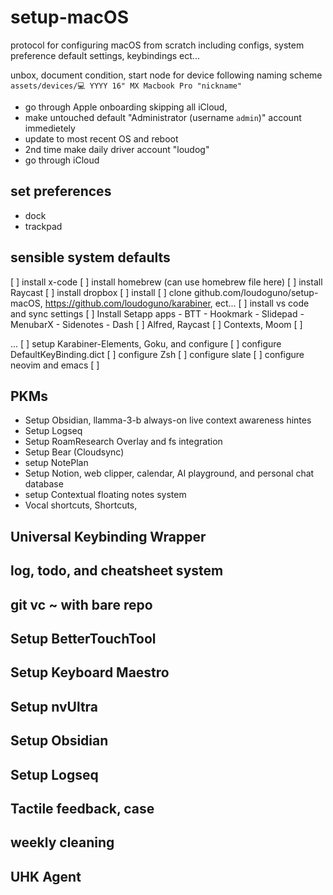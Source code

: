 # setup-macOS
protocol for configuring macOS from scratch including configs, system preference default settings, keybindings ect...



unbox, document condition, start node for device following naming scheme `assets/devices/💻 YYYY 16" MX Macbook Pro "nickname"`

- go through Apple onboarding skipping all iCloud,
- make untouched default "Administrator (username `admin`)" account immedietely
- update to most recent OS and reboot
- 2nd time make daily driver account "loudog"
- go through iCloud

## set preferences
- dock
- trackpad
## sensible system defaults 


[ ] install x-code
[ ] install homebrew (can use homebrew file here)
[ ] install Raycast
[ ] install dropbox
[ ] install
[ ] clone github.com/loudoguno/setup-macOS, https://github.com/loudoguno/karabiner, ect...
[ ] install vs code and sync settings
[ ] Install Setapp apps
    - BTT
    - Hookmark
    - Slidepad
    - MenubarX
    - Sidenotes
    - Dash
[ ] Alfred, Raycast
[ ] Contexts, Moom
[ ] 


...
[ ] setup Karabiner-Elements, Goku, and configure
[ ] configure DefaultKeyBinding.dict
[ ] configure Zsh
[ ] configure slate
[ ] configure neovim and emacs
[ ] 

## PKMs
- Setup Obsidian, llamma-3-b always-on live context awareness hintes
- Setup Logseq
- Setup RoamResearch Overlay and fs integration
- Setup Bear (Cloudsync)
- setup NotePlan
- Setup Notion, web clipper, calendar, AI playground, and personal chat database
- setup Contextual floating notes system
- Vocal shortcuts, Shortcuts,  


## Universal Keybinding Wrapper

## log, todo, and cheatsheet system

## git vc ~ with bare repo

## Setup BetterTouchTool
## Setup Keyboard Maestro
## Setup nvUltra
## Setup Obsidian
## Setup Logseq
## 

## Tactile feedback, case 

## weekly cleaning

## UHK Agent